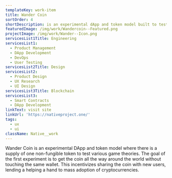 ```yaml
---
templateKey: work-item
title: Wander Coin
sortOrder: 4
shortDescription: is an experimental dApp and token model built to test various game theories.
featuredImage: /img/work/Wandercoin--Featured.png
projectImage: /img/work/Wander--Icon.png
servicesList1Title: Engineering
servicesList1:
  - Product Management
  - DApp Development
  - DevOps
  - User Testing
servicesList2Title: Design
servicesList2:
  - Product Design
  - UX Research
  - UI Design
servicesList3Title: Blockchain
servicesList3:
  - Smart Contracts
  - DApp Development
linkText: visit site
linkUrl: 'https://nativeproject.one/'
tags:
  - ux
  - ui
className: Native__work
---
```


Wander Coin is an experimental DApp and token model where there is a supply of one non-fungible token to test various game theories. The goal of the first experiment is to get the coin all the way around the world without touching the same wallet. This incentivizes sharing the coin with new users, lending a helping a hand to mass adoption of cryptocurrencies.
